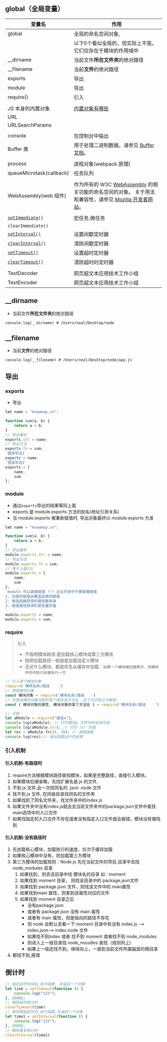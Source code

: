 ## global（全局变量）

| 变量名                       | 作用                                                         |
| ---------------------------- | ------------------------------------------------------------ |
| global                       | 全局的命名空间对象,                                          |
|                              | 以下5个看似全局的，但实际上不是。 它们仅存在于模块的作用域中 |
| __dirname                    | 当前文件**所在文件夹**的绝对路径                             |
| __filename                   | 当前**文件**的绝对路径                                       |
| exports                      | 导出                                                         |
| module                       | 导出                                                         |
| require()                    | 引入                                                         |
|                              |                                                              |
| JS 本身的内置对象            | [内置对象有哪些](https://developer.mozilla.org/en-US/docs/Web/JavaScript/Reference/Global_Objects) |
| URL                          |                                                              |
| URLSearchParams              |                                                              |
|                              |                                                              |
| console                      | 在控制台中输出                                               |
| Buffer 类                    | 用于处理二进制数据。请参见 [Buffer 文档](http://nodejs.cn/api/buffer.html)。 |
|                              |                                                              |
| process                      | 进程对象(webpack 原理)                                       |
| queueMicrotask(callback)     | 任务队列                                                     |
|                              |                                                              |
| WebAssembly(web 组件)        | 作为所有的 W3C [WebAssembly](http://url.nodejs.cn/cEivN6) 的相关功能的命名空间的对象。 关于用法和兼容性，请参见 [Mozilla 开发者网站](http://url.nodejs.cn/g23oec)。 |
|                              |                                                              |
| [`setImmediate()`](#倒计时)  | 宏任务,微任务                                                |
| `clearImmediate()`           |                                                              |
| [`setInterval()`](#倒计时)   | 设置间歇定时器                                               |
| [`clearInterval()`](#倒计时) | 清除间歇定时器                                               |
| [`setTimeout()`](#倒计时)    | 设置超时定时器                                               |
| [`clearTimeout()`](#倒计时)  | 清除超时时定时器                                             |
|                              |                                                              |
| TextDecoder                  | 网页超文本应用技术工作小组                                   |
| TextEncoder                  | 网页超文本应用技术工作小组                                   |


## __dirname

- 当前文件**所在文件夹**的绝对路径

```shell
console.log(__dirname) # /Users/neal/Desktop/node
```



## __filename

- 当前**文件**的绝对路径

```shell
console.log(__filename) # /Users/neal/Desktop/node/app.js
```



## 导出

### exports

- 导出

```js
let name = "knowmap.cn";

function sum(a, b) {
    return a + b;
}
// 导出属性
exports.str = name;
// 导出方法
exports.fn = sum;
`错误写法1`
exports = name;
`错误写法2`
exports = {
    name,
    sum
};
```



### module

- 通过`exports`导出的结果等同上面
- exports 是 module.exports 方法的别名(地址引用关系)
- 当 module.exports 被重新赋值时, 导出对象最终以 module.exports 为准

```js
let name = "knowmap.cn";

function sum(a, b) {
    return a + b;
}
// 导出属性
module.exports.str = name;
// 导出方法
module.exports.fn = sum;
// 等于上面2句
module.exports = {
    name,
    sum
};
`module 可以直接赋值 !!! 企业开发中不要直接赋值
1. 后面的赋值会覆盖前面的赋值
2. 赋值函数获得的是函数本身
3. 赋值属性获得的是变量的值
`
module.exports = name;
module.exports = sum;
```





### require

> 引入
>
> - 不指明模块路径:是加载核心模块或第三方模块
> - 指明加载路径一般就是加载自定义模块
> - 无论什么模块，都是优先从缓存中加载：`如果一个模块被加载两次，则模块中的代码只会被执行一次`

```js
// 引入某个模块对象
require('模块名称/路径	') 
// 获取模块对象
const 模块对象 = require('模块名称/路径	') 
// 仅使用模块对象内部的某个属性或方法名 .这个方式称之为解构
const { 模块对象的属性, 模块对象的某个方法名 } = require('模块名称/路径	') 

// 示例
let aModule = require("路径a");
console.log(aModule); // 打印路径a 文件中的全部内容
console.log(aModule.str); // 打印 str 的值
let res = aModule.fn(10, 20); // 调用函数
console.log(res);// 输出函数运行的结果
```

### 引入机制

#### 引入机制-有路径时

1. require方法根据模块路径查找模块，如果是完整路径，直接引入模块。
2. 如果模块后缀省略，先找扩展名是.js 的文件,
3. 不到.js 文件,会一次找同名的 .json  .node 文件
4. 找不到.js 文件, 在同级目录找同名的文件夹
5. 如果找到了同名文件夹，找文件夹中的index.js
6. 如果文件夹中没有index.js就会去当前文件夹中的package.json文件中查找main选项中的入口文件
7. 如果找指定的入口文件不存在或者没有指定入口文件就会报错，模块没有被找到



#### 引入机制-没有路径时

1. 先加载核心模块，加载执行的速度，仅次于缓存加载
2. 如果核心模块中没有，则加载第三方模块
3. 第三方模块的加载规则：Node.js 先在当前文件的项目,目录中去找 node_modules 目录
   1. 如果找到，则去该目录中找 模块名的目录  如 : moment 
   2. 如果找到 moment 目录， 则找该目录中的 package.json文件
   3. 如果找到 package.json 文件，则找该文件中的 main属性
   4. 如果找到main 属性，则拿到该属性对应的文件
   5. 如果找到 moment 目录之后
      - 没有package.json
      - 或者有 package.json 没有 main 属性
      - 或者有 main 属性，但是指向的路径不存在
      - 则 node 会默认去看一下 moment 目录中有没有 index.js --> index.json--> index.node 文件
      - 如果找不到index 或者 找不到 moment 或者找不到 node_modules
      - 则进入上一级目录找 node_moudles 查找（规则同上)
      - 如果上一级还找不到，继续向上，一直到当前文件所属磁盘的根目录
4. 都找不到,报错





## 倒计时

```js
// 指定延时时间后,执行函数. 并返回一个对象
let tiem = setTimeout(function () {
    console.log("123");
}, 2000);
// 删除延时倒计时
clearTimeout(time)
// 每间隔指定时间,执行函数,并返回一个对象
let time1 = setInterval(function () {
    console.log("123");
}, 1000);
// 删除重复倒计时
clearInterval(time1)
```

